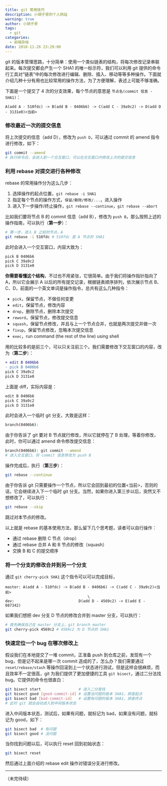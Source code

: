 ```yaml
---
title: git 常用技巧
description: 小胡子哥的个人网站
warning: true
author: 小胡子哥
tags:
  - git
categories:
  - 前端杂烩
date: 2018-11-26 23:29:00
---
```

git 的版本管理思路，十分简单：使用一个类似链表的结构，将每次修改记录串联起来。每次提交都会产生一个 SHA1 的唯一标示符，我们可以利用 git 提供的命令行工具对“链表”中的每次修改进行编辑、删除、插入、移动等等多种操作。下面就介绍几种十分有用也比较常用的操作方法，为了方便理解，表述上可能不够准确。

下面是一个提交了 4 次的分支效果，每个节点的意思是 `节点名(commit 信息 - SHA1)`：

```
A(add A - 510fdc) -> B(add B - 0406b6) -> C(add C - 39a9c2) -> D(add D - 3131e0)<当前>
```

### 修改最近一次的提交信息

将上次提交的信息（add D），修改为 `push D`，可以通过 commit 的 amend 指令进行修改，如下：

```bash
git commit --amend
# 执行命令后，会进入到一个交互窗口，可以在交互窗口内修改上次的提交信息
```

### 利用 rebase 对提交进行各种修改

rebase 的常用操作分为这么几步：

1. 选择操作的起点位置，`git rebase -i SHA1`
2. 指定每个节点的操作方式，`保留/删除/修改/...`，进入操作
3. 进入下一步操作/终止操作，`git rebase --continue`，`git rebase --abort`

比如我们要将节点 B 的 commit 信息（add B），修改为 `push B`，那么按照上述的操作指南，可以执行（**第一步**）：

```bash
# 第一步，进入 B 之前的节点，A
git rebase -i 510fdc # 510fdc 是 A 节点的 SHA1
```

此时会进入一个交互窗口，内容大致为：

```bash
pick B 0406b6
pick C 39a9c2
pick D 3131e0
```

**你需要看懂这个结构**，不过也不用紧张，它很简单。由于我们将操作指针指向了 A，所以它会展示 A 以后的所有提交记录，根据链表顺序排列，依次展示节点 B、C、D，前面的一个英文单词是操作指令，总共有这么几种指令：

- `pick`，保留节点，不做任何变更
- `edit`，保留节点，修改内容
- `drop`，删除节点，删除本次提交
- `reword`，保留节点，修改提交信息
- `squash`，保留节点修改，并且与上一个节点合并，也就是两次提交并做一次
- `fixup`，保留节点修改，忽略本次提交信息
- `exec`，run command (the rest of the line) using shell

用的比较多的是前三个，可以只关注前三个。我们需要修改下交互窗口的内容，改为（**第二步**）：

```diff
+ edit B 0406b6
- pick B 0406b6
pick C 39a9c2
pick D 3131e0
```

上面是 diff，实际内容是：

```bash
edit B 0406b6
pick C 39a9c2
pick D 3131e0
```

此时会进入一个临时 git 分支，大致是这样：

```bash
branch(0406b6): 
```

由于你告诉了 git 要对 B 节点就行修改，所以它就停在了 B 处理，等着你修改，此时，你可以通过 amend 命令修改提交信息：

```bash
branch(0406b6): git commit --amend
# 进入交互窗口，将 commit 信息修改为 push B
```

操作完成后，执行（**第三步**）：

```bash
git rebase --continue
```

由于你告诉 git 只需要操作一个节点，所以它会回到最初的位置<当前>，否则的话，它会继续进入下一个临时 git 分支。当然，如果你进入第三步以后，突然又不想修改了，可以执行：

```bash
git rebase --skip 
```

跳过对本节点的修改。

以上就是 rebase 的基本使用方法，那么留下几个思考题，读者可以自行操作：

- 通过 rebase 删除 C 节点（drop）
- 通过 rebase 合并 A 和 B 节点的修改（squash）
- 交换 B 和 C 的提交顺序

### 将一个分支的修改合并到另一个分支

通过 `git cherry-pick SHA1` 这个指令可以可以完成目标，

```
master: A(add A - 510fdc) -> B(add B - 0406b6) -> C(add C - 39a9c2)<当前>
                                     \
dev:                             D(add D - 4569c2) -> E(add E - 087342)
```

如果我们想把 dev 分支 D 节点的修改合并到 master 分支，可以执行：

```bash
# 首先确保自己在 master 分支上，git branch master
git cherry-pick 4569c2 # 4569c2 为 D 节点的 SHA1
```

### 快速定位一个 bug 在哪次修改上

假设我们在本地提交了一堆 commit，正准备 push 到仓库之前，发现有一个 bug，但是记不起来是哪一次 commit 造成的了，怎么办？我们需要通过 `reset/rebase/stash` 等操作回滚到上一个状态进行测试，但是这样会很麻烦，而且效率不一定很高，git 为我们提供了更加便捷的工具 `git bisect`，通过二分法找 bug。它提供的命令也很直白：

```bash
git bisect start                 # 进入二分查找
git bisect good [good-commit-id] # 设置没问题的版本 SHA1，排查起点
git bisect bad [bad-commit-id]   # 设置有问题的版本 SHA1，排查终点
# 此时 git 就会自动进入到中间版本状态
```

进入中间版本状态，测试后，如果有问题，就标记为 bad，如果没有问题，就标记为 good，如下：

```bash
git bisect bad  # 有问题
git bisect good # 没问题
```

当你找到问题以后，可以执行 reset 回到初始状态：

```bash
git bisect reset
```

然后通过上面介绍的 rebase edit 操作对错误分支进行修改。

---

（未完待续）